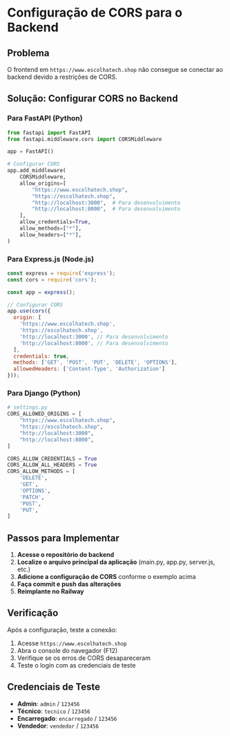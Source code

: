 # Configuração de CORS para o Backend

## Problema
O frontend em `https://www.escolhatech.shop` não consegue se conectar ao backend devido a restrições de CORS.

## Solução: Configurar CORS no Backend

### Para FastAPI (Python)
```python
from fastapi import FastAPI
from fastapi.middleware.cors import CORSMiddleware

app = FastAPI()

# Configurar CORS
app.add_middleware(
    CORSMiddleware,
    allow_origins=[
        "https://www.escolhatech.shop",
        "https://escolhatech.shop",
        "http://localhost:3000",  # Para desenvolvimento
        "http://localhost:8000",  # Para desenvolvimento
    ],
    allow_credentials=True,
    allow_methods=["*"],
    allow_headers=["*"],
)
```

### Para Express.js (Node.js)
```javascript
const express = require('express');
const cors = require('cors');

const app = express();

// Configurar CORS
app.use(cors({
  origin: [
    'https://www.escolhatech.shop',
    'https://escolhatech.shop',
    'http://localhost:3000', // Para desenvolvimento
    'http://localhost:8000', // Para desenvolvimento
  ],
  credentials: true,
  methods: ['GET', 'POST', 'PUT', 'DELETE', 'OPTIONS'],
  allowedHeaders: ['Content-Type', 'Authorization']
}));
```

### Para Django (Python)
```python
# settings.py
CORS_ALLOWED_ORIGINS = [
    "https://www.escolhatech.shop",
    "https://escolhatech.shop",
    "http://localhost:3000",
    "http://localhost:8000",
]

CORS_ALLOW_CREDENTIALS = True
CORS_ALLOW_ALL_HEADERS = True
CORS_ALLOW_METHODS = [
    'DELETE',
    'GET',
    'OPTIONS',
    'PATCH',
    'POST',
    'PUT',
]
```

## Passos para Implementar

1. **Acesse o repositório do backend**
2. **Localize o arquivo principal da aplicação** (main.py, app.py, server.js, etc.)
3. **Adicione a configuração de CORS** conforme o exemplo acima
4. **Faça commit e push das alterações**
5. **Reimplante no Railway**

## Verificação

Após a configuração, teste a conexão:
1. Acesse `https://www.escolhatech.shop`
2. Abra o console do navegador (F12)
3. Verifique se os erros de CORS desapareceram
4. Teste o login com as credenciais de teste

## Credenciais de Teste
- **Admin**: `admin` / `123456`
- **Técnico**: `tecnico` / `123456`
- **Encarregado**: `encarregado` / `123456`
- **Vendedor**: `vendedor` / `123456` 